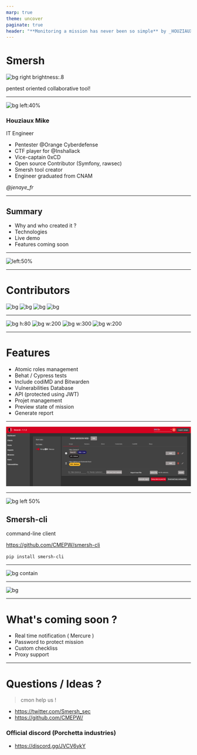 ```yaml
---
marp: true
theme: uncover
paginate: true
header: "**Monitoring a mission has never been so simple** by _HOUZIAUX MIKE_ (09/27/21)"
---
```

<!-- _header: "" -->
<!-- _backgroundColor: #000 -->
<!-- _color: white -->
<!-- _paginate: false -->
# Smersh

![bg right brightness:.8](img/logo.png)

pentest oriented collaborative tool!

---
![bg left:40%](https://avatars.githubusercontent.com/u/15458329?s=460&u=40759e8544e8cb22de2e3ffa0cddc94d3d87af3e&v=4)

<!-- class: invert -->
<!-- _header: "" -->
<!-- _paginate: false -->
### Houziaux Mike
IT Engineer
-  Pentester @Orange Cyberdefense
-  CTF player for @Inshallack 
-  Vice-captain 0xCD
-  Open source Contributor (Symfony, rawsec)
-  Smersh tool creator
-  Engineer graduated from CNAM

*@jenaye_fr* 


---
<!-- class: invert -->
<!-- _header: "" -->
<!-- _paginate: false -->
## Summary

- Why and who created it ? 
- Technologies
- Live demo
- Features coming soon

---
<!-- _header: "" -->
![left:50%](img/pb1.jpeg)


---
<!-- _header: "" -->

# Contributors

![bg](img/mike.jpeg)
![bg](img/sylvain.jpeg)
![bg](img/franck.jpeg)
![bg](img/ledocteurdesbits.jpeg)


---
![bg h:80](img/sf.png)
![bg w:200](img/angular.png)
![bg w:300](img/docker.png)
![bg w:200](img/python.png)

--- 
# Features

* Atomic roles management
* Behat / Cypress tests
* Include codiMD and Bitwarden
* Vulnerabilities Database
* API (protected using JWT)
* Projet management
* Preview state of mission
* Generate report

---
![bg contain](img/mission-fake.png)


---
![bg left 50%](img/logo-white.png)

## Smersh-cli

 command-line client

https://github.com/CMEPW/smersh-cli

`pip install smersh-cli`

---
<!-- _header: "" -->
![bg contain](img/demo.jpeg)


--- 
<!-- _header: "" -->
![bg](img/troll.png)

--- 
# What's coming soon ?

* Real time notification ( Mercure )
* Password to protect mission
* Custom checkliss
* Proxy support


---
# Questions / Ideas ? 

>cmon help us ! 

* https://twitter.com/Smersh_sec
* https://github.com/CMEPW/

### Official discord (Porchetta industries)
* https://discord.gg/JVCV6ykY
